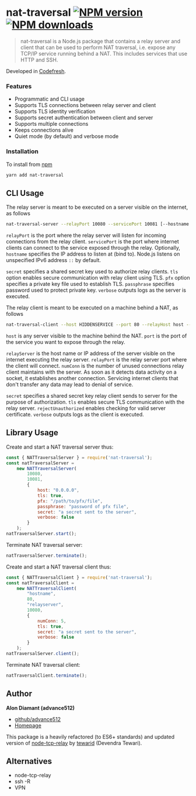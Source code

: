 # nat-traversal [![NPM version](https://img.shields.io/npm/v/nat-traversal.svg?style=flat)](https://www.npmjs.com/package/nat-traversal) [![NPM downloads](https://img.shields.io/npm/dm/nat-traversal.svg?style=flat)](https://npmjs.org/package/nat-traversal)

>  nat-traversal is a Node.js package that contains a relay server and client that can be used to perform NAT traversal, i.e. expose any TCP/IP service running behind a NAT. This includes services that use HTTP and SSH.

Developed in [Codefresh](https://www.codefresh.io).

### Features

* Programmatic and CLI usage
* Supports TLS connections between relay server and client
* Supports TLS identity verification
* Supports secret authentication between client and server
* Supports multiple connections
* Keeps connections alive
* Quiet mode (by default) and verbose mode

### Installation

To install from  <a href="https://www.npmjs.com/package/nat-traversal">npm</a>
```bash
yarn add nat-traversal
```

## CLI Usage

The relay server is meant to be executed on a server visible on the internet, as follows

```bash
nat-traversal-server --relayPort 10080 --servicePort 10081 [--hostname [IP]] [--secret key] [--tls] [--pfx file] [--passphrase passphrase] [--verbose]
```

`relayPort` is the port where the relay server will listen for incoming connections from the relay client.
`servicePort` is the port where internet clients can connect to the service exposed through the relay.
Optionally, `hostname` specifies the IP address to listen at (bind to). Node.js listens on unspecified IPv6 address `::` by default.

`secret` specifies a shared secret key used to authorize relay clients.
`tls` option enables secure communication with relay client using TLS.
`pfx` option specifies a private key file used to establish TLS.
`passphrase` specifies password used to protect private key.
`verbose` outputs logs as the server is executed.

The relay client is meant to be executed on a machine behind a NAT, as follows

```bash
nat-traversal-client --host HIDDENSERVICE --port 80 --relayHost host --relayPort port [--numConn count] [--secret key] [--tls] [--rejectUnauthorized] [--verbose]
```

`host` is any server visible to the machine behind the NAT.
`port` is the port of the service you want to expose through the relay.

`relayServer` is the host name or IP address of the server visible on the internet executing the relay server.
`relayPort` is the relay server port where the client will connect.
`numConn` is the number of unused connections relay client maintains with the server. As soon as it detects data
activity on a socket, it establishes another connection. Servicing internet clients that don't transfer any data may
lead to denial of service.

`secret` specifies a shared secret key relay client sends to server for the purpose of authorization.
`tls` enables secure TLS communication with the relay server.
`rejectUnauthorized` enables checking for valid server certificate.
`verbose` outputs logs as the client is executed.

## Library Usage

Create and start a NAT traversal server thus:

```javascript
const { NATTraversalServer } = require('nat-traversal');
const natTraversalServer =
    new NATTraversalServer(
        10080,
        10081,
        {
            host: "0.0.0.0",
            tls: true,
            pfx: "/path/to/pfx/file",
            passphrase: "password of pfx file",
            secret: "a secret sent to the server",
            verbose: false
        }
    );
natTraversalServer.start();
```

Terminate NAT traversal server:

```javascript
natTraversalServer.terminate();
```

Create and start a NAT traversal client thus:

```javascript
const { NATTraversalClient } = require('nat-traversal');
const natTraversalClient =
    new NATTraversalClient(
        "hostname",
        80,
        "relayserver",
        10080,
        {
            numConn: 5,
            tls: true,
            secret: "a secret sent to the server",
            verbose: false
        }
    );
natTraversalServer.client();
```

Terminate NAT traversal client:

```javascript
natTraversalClient.terminate();
```

## Author

**Alon Diamant (advance512)**

* [github/advance512](https://github.com/advance512)
* [Homepage](http://www.alondiamant.com)

This package is a heavily refactored (to ES6+ standards) and updated version of <a href="https://github.com/tewarid/node-tcp-relay">node-tcp-relay</a> by <a href="https://github.com/tewarid">tewarid</a> (Devendra Tewari).

## Alternatives

* node-tcp-relay
* ssh -R
* VPN

